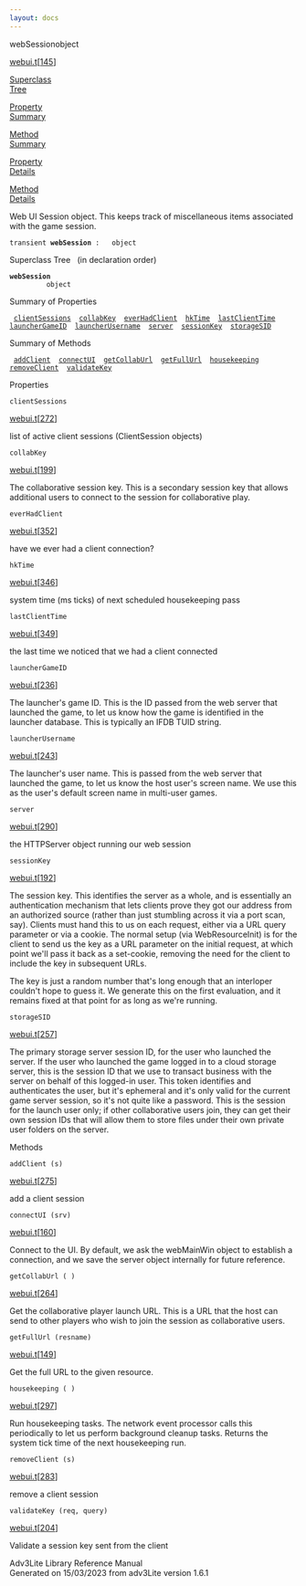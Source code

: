 ```yaml
---
layout: docs
---
```

<span class="title">webSession</span><span class="type">object</span>

[webui.t](../file/webui.t.html)\[[145](../source/webui.t.html#145)\]

[Superclass  
Tree](#_SuperClassTree_)

[Property  
Summary](#_PropSummary_)

[Method  
Summary](#_MethodSummary_)

[Property  
Details](#_Properties_)

[Method  
Details](#_Methods_)

<div class="fdesc">

Web UI Session object. This keeps track of miscellaneous items
associated with the game session.

`transient `**`webSession`**` :   object`

</div>

<span id="_SuperClassTree_"></span>

<div class="mjhd">

<span class="hdln">Superclass Tree</span>   (in declaration order)

</div>

**`webSession`**  
`         object`  
<span id="_PropSummary_"></span>

<div class="mjhd">

<span class="hdln">Summary of Properties</span>  

</div>

` `[`clientSessions`](#clientSessions)`  `[`collabKey`](#collabKey)`  `[`everHadClient`](#everHadClient)`  `[`hkTime`](#hkTime)`  `[`lastClientTime`](#lastClientTime)`  `[`launcherGameID`](#launcherGameID)`  `[`launcherUsername`](#launcherUsername)`  `[`server`](#server)`  `[`sessionKey`](#sessionKey)`  `[`storageSID`](#storageSID)`  `

<span id="_MethodSummary_"></span>

<div class="mjhd">

<span class="hdln">Summary of Methods</span>  

</div>

` `[`addClient`](#addClient)`  `[`connectUI`](#connectUI)`  `[`getCollabUrl`](#getCollabUrl)`  `[`getFullUrl`](#getFullUrl)`  `[`housekeeping`](#housekeeping)`  `[`removeClient`](#removeClient)`  `[`validateKey`](#validateKey)`  `

<span id="_Properties_"></span>

<div class="mjhd">

<span class="hdln">Properties</span>  

</div>

<span id="clientSessions"></span>

`clientSessions`

[webui.t](../file/webui.t.html)\[[272](../source/webui.t.html#272)\]

<div class="desc">

list of active client sessions (ClientSession objects)

</div>

<span id="collabKey"></span>

`collabKey`

[webui.t](../file/webui.t.html)\[[199](../source/webui.t.html#199)\]

<div class="desc">

The collaborative session key. This is a secondary session key that
allows additional users to connect to the session for collaborative
play.

</div>

<span id="everHadClient"></span>

`everHadClient`

[webui.t](../file/webui.t.html)\[[352](../source/webui.t.html#352)\]

<div class="desc">

have we ever had a client connection?

</div>

<span id="hkTime"></span>

`hkTime`

[webui.t](../file/webui.t.html)\[[346](../source/webui.t.html#346)\]

<div class="desc">

system time (ms ticks) of next scheduled housekeeping pass

</div>

<span id="lastClientTime"></span>

`lastClientTime`

[webui.t](../file/webui.t.html)\[[349](../source/webui.t.html#349)\]

<div class="desc">

the last time we noticed that we had a client connected

</div>

<span id="launcherGameID"></span>

`launcherGameID`

[webui.t](../file/webui.t.html)\[[236](../source/webui.t.html#236)\]

<div class="desc">

The launcher's game ID. This is the ID passed from the web server that
launched the game, to let us know how the game is identified in the
launcher database. This is typically an IFDB TUID string.

</div>

<span id="launcherUsername"></span>

`launcherUsername`

[webui.t](../file/webui.t.html)\[[243](../source/webui.t.html#243)\]

<div class="desc">

The launcher's user name. This is passed from the web server that
launched the game, to let us know the host user's screen name. We use
this as the user's default screen name in multi-user games.

</div>

<span id="server"></span>

`server`

[webui.t](../file/webui.t.html)\[[290](../source/webui.t.html#290)\]

<div class="desc">

the HTTPServer object running our web session

</div>

<span id="sessionKey"></span>

`sessionKey`

[webui.t](../file/webui.t.html)\[[192](../source/webui.t.html#192)\]

<div class="desc">

The session key. This identifies the server as a whole, and is
essentially an authentication mechanism that lets clients prove they got
our address from an authorized source (rather than just stumbling across
it via a port scan, say). Clients must hand this to us on each request,
either via a URL query parameter or via a cookie. The normal setup (via
WebResourceInit) is for the client to send us the key as a URL parameter
on the initial request, at which point we'll pass it back as a
set-cookie, removing the need for the client to include the key in
subsequent URLs.

The key is just a random number that's long enough that an interloper
couldn't hope to guess it. We generate this on the first evaluation, and
it remains fixed at that point for as long as we're running.

</div>

<span id="storageSID"></span>

`storageSID`

[webui.t](../file/webui.t.html)\[[257](../source/webui.t.html#257)\]

<div class="desc">

The primary storage server session ID, for the user who launched the
server. If the user who launched the game logged in to a cloud storage
server, this is the session ID that we use to transact business with the
server on behalf of this logged-in user. This token identifies and
authenticates the user, but it's ephemeral and it's only valid for the
current game server session, so it's not quite like a password. This is
the session for the launch user only; if other collaborative users join,
they can get their own session IDs that will allow them to store files
under their own private user folders on the server.

</div>

<span id="_Methods_"></span>

<div class="mjhd">

<span class="hdln">Methods</span>  

</div>

<span id="addClient"></span>

`addClient (s)`

[webui.t](../file/webui.t.html)\[[275](../source/webui.t.html#275)\]

<div class="desc">

add a client session

</div>

<span id="connectUI"></span>

`connectUI (srv)`

[webui.t](../file/webui.t.html)\[[160](../source/webui.t.html#160)\]

<div class="desc">

Connect to the UI. By default, we ask the webMainWin object to establish
a connection, and we save the server object internally for future
reference.

</div>

<span id="getCollabUrl"></span>

`getCollabUrl ( )`

[webui.t](../file/webui.t.html)\[[264](../source/webui.t.html#264)\]

<div class="desc">

Get the collaborative player launch URL. This is a URL that the host can
send to other players who wish to join the session as collaborative
users.

</div>

<span id="getFullUrl"></span>

`getFullUrl (resname)`

[webui.t](../file/webui.t.html)\[[149](../source/webui.t.html#149)\]

<div class="desc">

Get the full URL to the given resource.

</div>

<span id="housekeeping"></span>

`housekeeping ( )`

[webui.t](../file/webui.t.html)\[[297](../source/webui.t.html#297)\]

<div class="desc">

Run housekeeping tasks. The network event processor calls this
periodically to let us perform background cleanup tasks. Returns the
system tick time of the next housekeeping run.

</div>

<span id="removeClient"></span>

`removeClient (s)`

[webui.t](../file/webui.t.html)\[[283](../source/webui.t.html#283)\]

<div class="desc">

remove a client session

</div>

<span id="validateKey"></span>

`validateKey (req, query)`

[webui.t](../file/webui.t.html)\[[204](../source/webui.t.html#204)\]

<div class="desc">

Validate a session key sent from the client

</div>

<div class="ftr">

Adv3Lite Library Reference Manual  
Generated on 15/03/2023 from adv3Lite version 1.6.1

</div>

